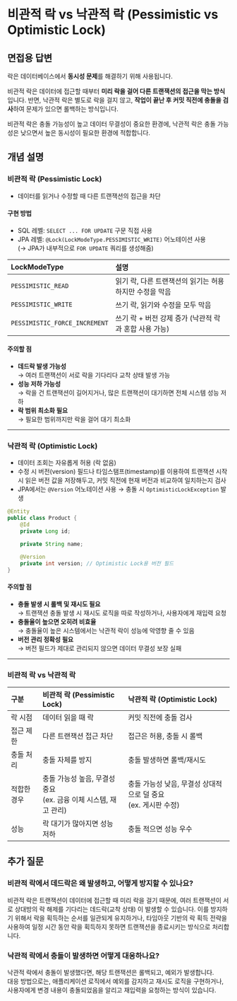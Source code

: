 # 비관적 락 vs 낙관적 락 (Pessimistic vs Optimistic Lock)
## 면접용 답변


락은 데이터베이스에서 **동시성 문제**를 해결하기 위해 사용됩니다.

비관적 락은 데이터에 접근할 때부터 **미리 락을 걸어 다른 트랜잭션의 접근을 막는 방식**입니다.
반면, 낙관적 락은 별도로 락을 걸지 않고, **작업이 끝난 후 커밋 직전에 충돌을 검사**하여 문제가 있으면 롤백하는 방식입니다.

비관적 락은 충돌 가능성이 높고 데이터 무결성이 중요한 환경에, 낙관적 락은 충돌 가능성은 낮으면서 높은 동시성이 필요한 환경에 적합합니다.
<br>

## 개념 설명

### 비관적 락 (Pessimistic Lock)

- 데이터를 읽거나 수정할 때 다른 트랜잭션의 접근을 차단

#### 구현 방법
- SQL 레벨: `SELECT ... FOR UPDATE` 구문 직접 사용
- JPA 레벨: `@Lock(LockModeType.PESSIMISTIC_WRITE)` 어노테이션 사용  
  (→ JPA가 내부적으로 `FOR UPDATE` 쿼리를 생성해줌)

| LockModeType | 설명 |
|:---|:---|
| `PESSIMISTIC_READ` | 읽기 락, 다른 트랜잭션의 읽기는 허용하지만 수정을 막음 |
| `PESSIMISTIC_WRITE` | 쓰기 락, 읽기와 수정을 모두 막음 |
| `PESSIMISTIC_FORCE_INCREMENT` | 쓰기 락 + 버전 강제 증가 (낙관적 락과 혼합 사용 가능) |

#### 주의할 점
- **데드락 발생 가능성**  
  → 여러 트랜잭션이 서로 락을 기다리다 교착 상태 발생 가능
- **성능 저하 가능성**  
  → 락을 건 트랜잭션이 길어지거나, 많은 트랜잭션이 대기하면 전체 시스템 성능 저하
- **락 범위 최소화 필요**  
  → 필요한 범위까지만 락을 걸어 대기 최소화

---

### 낙관적 락 (Optimistic Lock)

- 데이터 조회는 자유롭게 허용 (락 없음)
- 수정 시 버전(version) 필드나 타임스탬프(timestamp)를 이용하여 트랜잭션 시작 시 읽은 버전 값을 저장해두고, 커밋 직전에 현재 버전과 비교하여 일치하는지 검사
- JPA에서는 `@Version` 어노테이션 사용 → 충돌 시 `OptimisticLockException` 발생

```java
@Entity
public class Product {
    @Id
    private Long id;

    private String name;

    @Version
    private int version; // Optimistic Lock용 버전 필드
}
```

#### 주의할 점
- **충돌 발생 시 롤백 및 재시도 필요**  
  → 트랜잭션 충돌 발생 시 재시도 로직을 따로 작성하거나, 사용자에게 재입력 요청
- **충돌율이 높으면 오히려 비효율**  
  → 충돌율이 높은 시스템에서는 낙관적 락이 성능에 악영향 줄 수 있음
- **버전 관리 정확성 필요**  
  → 버전 필드가 제대로 관리되지 않으면 데이터 무결성 보장 실패

---

### 비관적 락 vs 낙관적 락

| 구분     | 비관적 락 (Pessimistic Lock)                    | 낙관적 락 (Optimistic Lock)                   |
|:-------|:--------------------------------------------|:------------------------------------------|
| 락 시점   | 데이터 읽을 때 락                                  | 커밋 직전에 충돌 검사                              |
| 접근 제한  | 다른 트랜잭션 접근 차단                               | 접근은 허용, 충돌 시 롤백                           |
| 충돌 처리  | 충돌 자체를 방지                                   | 충돌 발생하면 롤백/재시도                            |
| 적합한 경우 | 충돌 가능성 높음, 무결성 중요<br>(ex. 금융 이체 시스템, 재고 관리) | 충돌 가능성 낮음, 무결성 상대적으로 덜 중요<br>(ex. 게시판 수정) |
| 성능     | 락 대기가 많아지면 성능 저하                            | 충돌 적으면 성능 우수                              |


## 추가 질문
### 비관적 락에서 데드락은 왜 발생하고, 어떻게 방지할 수 있나요?
비관적 락은 트랜잭션이 데이터에 접근할 때 미리 락을 걸기 때문에, 여러 트랜잭션이 서로 상대방의 락 해제를 기다리는 데드락(교착 상태) 이 발생할 수 있습니다.
이를 방지하기 위해서 락을 획득하는 순서를 일관되게 유지하거나, 타임아웃 기반의 락 획득 전략을 사용하여 일정 시간 동안 락을 획득하지 못하면 트랜잭션을 종료시키는 방식으로 처리합니다.

### 낙관적 락에서 충돌이 발생하면 어떻게 대응하나요?
낙관적 락에서 충돌이 발생했다면, 해당 트랜잭션은 롤백되고, 예외가 발생합니다.  
대응 방법으로는, 애플리케이션 로직에서 예외를 감지하고 재시도 로직을 구현하거나, 사용자에게 변경 내용이 충돌되었음을 알리고 재입력을 요청하는 방식이 있습니다.